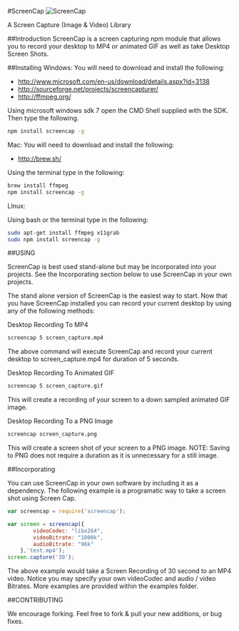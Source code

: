 #ScreenCap
![ScreenCap](https://raw.githubusercontent.com/active9/screencap/master/ScreenCap.png)

A Screen Capture (Image & Video) Library

##Introduction
ScreenCap is a screen capturing npm module that allows you to record your desktop to MP4 or animated GIF as well as take Desktop Screen Shots.

##Installing
Windows:
You will need to download and install the following:

 - http://www.microsoft.com/en-us/download/details.aspx?id=3138
 - http://sourceforge.net/projects/screencapturer/
 - http://ffmpeg.org/

Using microsoft windows sdk 7 open the CMD Shell supplied with the SDK. Then type the following.
```bash
npm install screencap -g
```

Mac:
You will need to download and install the following:

 - http://brew.sh/

Using the terminal type in the following:
```bash
brew install ffmpeg
npm install screencap -g
```
LInux:

Using bash or the terminal type in the following:
```bash
sudo apt-get install ffmpeg x11grab
sudo npm install screencap -g
```

##USING

ScreenCap is best used stand-alone but may be incorporated into your projects. See the Incorporating section below to use ScreenCap in your own projects.

The stand alone version of ScreenCap is the easiest way to start. Now that you have ScreenCap installed you can record your current desktop by using any of the following methods:

Desktop Recording To MP4
```bash
screencap 5 screen_capture.mp4
```

The above command will execute ScreenCap and record your current desktop to screen_capture.mp4 for duration of 5 seconds. 

Desktop Recording To Animated GIF
```bash
screencap 5 screen_capture.gif
```

This will create a recording of your screen to a down sampled animated GIF image.


Desktop Recording To a PNG Image
```bash
screencap screen_capture.png
```

This will create a screen shot of your screen to a PNG image.
NOTE: Saving to PNG does not require a duration as it is unnecessary for a still image.

##Incorporating

You can use ScreenCap in your own software by including it as a dependency. The following example is a programatic way to take a screen shot using Screen Cap.
```javascript
var screencap = require('screencap');

var screen = screencap({
		videoCodec: "libx264",
		videoBitrate: "1000k",
		audioBitrate: "96k"
	},'test.mp4');
screen.capture('30');
```
The above example would take a Screen Recording of 30 second to an MP4 video.  Notice you may specify your own videoCodec and audio / video Bitrates. More examples are provided within the examples folder.

##CONTRIBUTING

We encourage forking. Feel free to fork & pull your new additions, or bug fixes.
